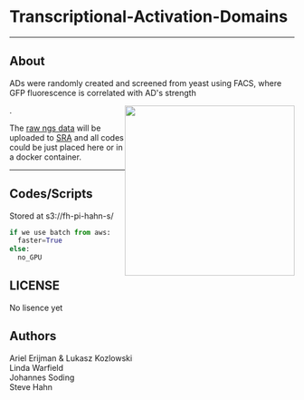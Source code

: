 Transcriptional-Activation-Domains
==================================

---
About
-----
<p>ADs were randomly created and screened from yeast using FACS, where GFP fluorescence is correlated with AD's strength</p> 
<p><img style="float: right;" src ="https://github.com/aerijman/Transcriptional-Activation-Domains/blob/master/FACS_example.jpg" width="300" height="300" /></p>. 
<p></p>

The [raw ngs data](https://github.com/aerijman/Transcriptional-Activation-Domains) will be uploaded to [SRA](https://www.ncbi.nlm.nih.gov/sra/) and all codes could be just placed here or in a docker container.

----
Codes/Scripts
--------------------
Stored at s3://fh-pi-hahn-s/

```python
if we use batch from aws:
  faster=True
else:
  no_GPU
```
LICENSE
-------------
No lisence yet


Authors
---------------
Ariel Erijman & Lukasz Kozlowski<br>
Linda Warfield<br>
Johannes Soding<br>
Steve Hahn
